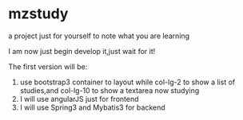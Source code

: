 mzstudy
=======

a project just for yourself to note what you are learning

I am now just begin develop it,just wait for it!

The first version will be:
1. use bootstrap3 container to layout
   while col-lg-2 to show a list of studies,and col-lg-10 to show a textarea now studying
2. I will use angularJS just for frontend
3. I will use Spring3 and Mybatis3 for backend
